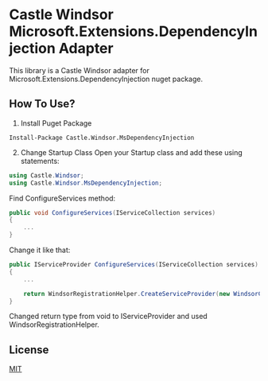 # Castle Windsor Microsoft.Extensions.DependencyInjection Adapter
This library is a Castle Windsor adapter for Microsoft.Extensions.DependencyInjection nuget package.

## How To Use?

1. Install Puget Package

`Install-Package Castle.Windsor.MsDependencyInjection`

2. Change Startup Class
Open your Startup class and add these using statements:

````C#
using Castle.Windsor;
using Castle.Windsor.MsDependencyInjection;
````

Find ConfigureServices method:

````C#
public void ConfigureServices(IServiceCollection services)
{
    ...
}
````

Change it like that:

````C#
public IServiceProvider ConfigureServices(IServiceCollection services)
{
    ...

    return WindsorRegistrationHelper.CreateServiceProvider(new WindsorContainer(), services);
}
````

Changed return type  from void to IServiceProvider and used WindsorRegistrationHelper.

## License
[MIT](https://github.com/volosoft/castle-windsor-ms-adapter/blob/master/LICENSE)

